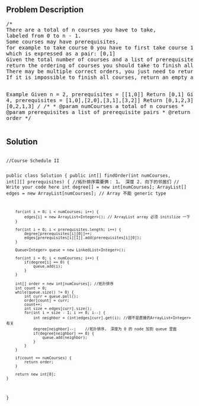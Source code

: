 <!--
<style>
  body { font-family: Arial, sans-serif; }
  .container { max-width: 100%; margin: auto; padding: 20px; }
  .comment-block { background-color: #f9f9f9; padding: 10px; border-left: 5px solid #ccc; max-width: 50%; margin: auto;}
  .code-block { background-color: #f4f4f4; padding: 10px; border: 1px solid #ddd; }
</style>
-->

<div class='container'>
<h2>Problem Description</h2>
<div class='comment-block'>
<pre>
/*
There are a total of n courses you have to take, 
labeled from 0 to n - 1.
Some courses may have prerequisites, 
for example to take course 0 you have to first take course 1, 
which is expressed as a pair: [0,1]
Given the total number of courses and a list of prerequisite pairs, 
return the ordering of courses you should take to finish all courses.
There may be multiple correct orders, you just need to return one of them. 
If it is impossible to finish all courses, return an empty array.

Example
Given n = 2, prerequisites = [[1,0]]
Return [0,1]
Given n = 4, prerequisites = [1,0],[2,0],[3,1],[3,2]]
Return [0,1,2,3] or [0,2,1,3]
*/
    /**
     * @param numCourses a total of n courses
     * @param prerequisites a list of prerequisite pairs
     * @return the course order
     */
</pre>
</div>

<h2>Solution</h2>
<div class='code-block'>
<pre><code class='language-java'>
//Course Schedule II

public class Solution {
    public int[] findOrder(int numCourses, int[][] prerequisites) { //拓扑排序需要俩： 1。 深度  2. 向下的邻居们
        // Write your code here
        int degree[] = new int[numCourses];
        ArrayList[] edges = new ArrayList[numCourses]; // Array 不能 generic type
        
        for(int i = 0; i < numCourses; i++) {
            edges[i] = new ArrayList<Integer>(); // ArrayList array 必须 initilize 一下
        }
        
        for(int i = 0; i < prerequisites.length; i++) {
            degree[prerequisites[i][0]]++;
            edges[prerequisites[i][1]].add(prerequisites[i][0]);
        }
        
        Queue<Integer> queue = new LinkedList<Integer>();
        
        for(int i = 0; i < numCourses; i++) {
            if(degree[i] == 0) {
                queue.add(i);
            }
        }
        
        int[] order = new int[numCourses]; //拓扑排序
        int count = 0;
        while(queue.size() != 0) {
            int curr = queue.poll();
            order[count] = curr;
            count++;
            int size = edges[curr].size();
            for(int i = size - 1; i >= 0; i--) {
                int neighbor = (int)edges[curr].get(i); //跟不是直接的ArrayList<Integer>有关
                degree[neighbor]--;    //拓扑排序， 深度为 0 的 node 加到 queue 里面
                if(degree[neighbor] == 0) {
                    queue.add(neighbor);
                }
            }
        }
        
        if(count == numCourses) {
            return order;
        }
        
        return new int[0];
    }
}</code></pre>
</div>
</div>
